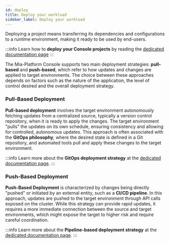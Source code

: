 ```yaml
---
id: deploy
title: Deploy your workload
sidebar_label: Deploy your workload
---
```


Deploying a project means transferring its dependencies and configurations to a runtime environment, making it ready to be used by end-users.

:::info
Learn how to **deploy your Console projects** by reading the [dedicated documentation page](/development_suite/deploy/overview.md)
:::

The Mia-Platform Console supports two main deployment strategies: **pull-based** and **push-based**, which refer to how updates and changes are applied to target environments. The choice between these approaches depends on factors such as the nature of the application, the level of control desired and the overall deployment strategy.

### Pull-Based Deployment

**Pull-based deployment** involves the target environment autonomously fetching updates from a centralized source, typically a version control repository, when it is ready to apply the changes. The target environment "pulls" the updates on its own schedule, ensuring consistency and allowing for controlled, autonomous updates. This approach is often associated with the **GitOps philosophy**, where the desired state is defined in a Git repository, and automated tools pull and apply these changes to the target environment.

:::info
Learn more about the **GitOps deployment strategy** at the [dedicated documentation page](/development_suite/deploy/gitops-based/index.md).
:::

### Push-Based Deployment

**Push-Based Deployment** is characterized by changes being directly "pushed" or initiated by an external entity, such as a **CI/CD pipeline**. In this approach, updates are pushed to the target environment through API calls exposed on the cluster. While this strategy can provide rapid updates, it requires a more immediate connection between the source and target environments, which might expose the target to higher risk and require careful coordination.

:::info
Learn more about the **Pipeline-based deployment strategy** at the [dedicated documentation page](/development_suite/deploy/pipeline-based/index.md).
:::